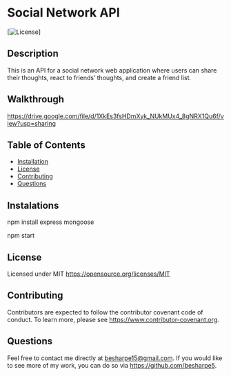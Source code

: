 # Social Network API
  
   [![License](https://img.shields.io/badge/license-MIT-brightgreen.svg)]
    
  ## Description
  This is an API for a social network web application where users can share their thoughts, react to friends’ thoughts, and create a friend list.

  ## Walkthrough 

https://drive.google.com/file/d/1XkEs3fsHDmXyk_NUkMUx4_8gNRX1Qu6f/view?usp=sharing



  ## Table of Contents
  * [Installation](#installations)
  * [License](#license)
  * [Contributing](#contributing)
  * [Questions](#questions)
  
  ## Instalations
  npm install express mongoose
  
  npm start

  ## License
  Licensed under MIT
  https://opensource.org/licenses/MIT

  ## Contributing
  Contributors are expected to follow the contributor covenant code of conduct. To learn more, please see https://www.contributor-covenant.org.

  ## Questions
  Feel free to contact me directly at besharpe15@gmail.com. If you would like to see more of my work, you can do so via https://github.com/besharpe5.